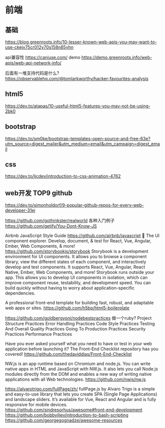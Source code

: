# 前端

## 基础

https://blog.greenroots.info/10-lesser-known-web-apis-you-may-want-to-use-ckejv75cr012y70s158n85yhn

api兼容性
https://caniuse.com/
demo
https://demo.greenroots.info/web-apis/web-api-network-info/

后面有一堆支持代码是什么?
https://observablehq.com/@tomlarkworthy/hacker-favourites-analysis


## html5

https://dev.to/atapas/10-useful-html5-features-you-may-not-be-using-2bk0

## bootstrap

https://dev.to/sm0ke/bootstrap-templates-open-source-and-free-63e?utm_source=digest_mailer&utm_medium=email&utm_campaign=digest_email

## css

https://dev.to/ljcdev/introduction-to-css-animation-4762

## web开发 TOP9 github

https://dev.to/simonholdorf/9-popular-github-repos-for-every-web-developer-31ej

https://github.com/gothinkster/realworld 各种入门例子
https://github.com/getify/You-Dont-Know-JS

Airbnb JavaScript Style Guide
https://github.com/airbnb/javascript
📓 The UI component explorer. Develop, document, & test for React, Vue, Angular, Ember, Web Components, & more!
https://github.com/storybookjs/storybook
Storybook is a development environment for UI components. It allows you to browse a component library, view the different states of each component, and interactively develop and test components. It supports React, Vue, Angular, React Native, Ember, Web Components, and more!
Storybook runs outside your app. This allows you to develop UI components in isolation, which can improve component reuse, testability, and development speed. You can build quickly without having to worry about application-specific dependencies.

A professional front-end template for building fast, robust, and adaptable web apps or sites.
https://github.com/h5bp/html5-boilerplate

https://github.com/goldbergyoni/nodebestpractices
做一个ruby?
Project Structure Practices
Error Handling Practices
Code Style Practices
Testing And Overall Quality Practices
Going To Production Practices
Security Practices
Performance Practices

Have you ever asked yourself what you need to have or test in your web application before launching it? The Front-End Checklist repository has you covered!
https://github.com/thedaviddias/Front-End-Checklist

NW.js is an app runtime based on Chromium and node.js. You can write native apps in HTML and JavaScript with NW.js. It also lets you call Node.js modules directly from the DOM and enables a new way of writing native applications with all Web technologies.
https://github.com/nwjs/nw.js

https://alvarotrigo.com/fullPage/zh/
fullPage.js by Alvaro Trigo is a simple and easy-to-use library that lets you create SPA (Single Page Applications) and landscape sliders. It’s available for Vue, React and Angular and is fully responsive for mobile devices.
https://github.com/sindresorhus/awesome#front-end-development
https://github.com/bobbyiliev/introduction-to-bash-scripting
https://github.com/georgegognadze/awesome-resources